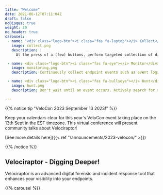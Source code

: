 ```yaml
---
title: "Welcome"
date: 2021-06-12T07:11:04Z
draft: false
noDisqus: true
weight: 20
no_header: true
carousel:
 - name: '<div class="logo-btn"><i class="fas fa-laptop"></i> Collect</div>'
   image: collect.png
   description: |
     At the press of a (few) buttons, perform targeted collection of digital forensic evidence simultaneously across your endpoints, with speed and precision.

 - name: <div class="logo-btn"><i class="fas fa-eye"></i> Monitor</div>
   image: monitoring.png
   description: Continuously collect endpoint events such as event logs, file modifications and process execution. Centrally store events indefinitely for historical review and analysis.

 - name: <div class="logo-btn"><i class="fas fa-bullseye"></i> Hunt</div>
   image: hunt.png
   description: Don't wait until an event occurs. Actively search for suspicious activities using our library of forensic artifacts, then customize to your specific threat hunting needs.

---
```


{{% notice tip "VeloCon 2023 September 13 2023!" %}}

Keep your calendars clear for this year's VeloCon event taking place on the
13th Sept in the EST timezone. This virtual conference will present
community talks about Velociraptor!

[See more details here]({{< ref "/announcements/2023-velocon/" >}})

{{% /notice %}}


## Velociraptor - Digging Deeper!

Velociraptor is an advanced digital forensic and incident response
tool that enhances your visibility into your endpoints.

{{% carousel %}}
